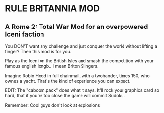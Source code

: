 # RULE BRITANNIA MOD
## A Rome 2: Total War Mod for an overpowered Iceni faction

You DON'T want any challenge and just conquer the world without lifting a finger? Then this mod is for you.

Play as the Iceni on the British Isles and smash the competition with your famous english longb.. I mean Briton Slingers.

Imagine Robin Hood in full chainmail, with a twohander, times 150, who ownes a yacht. That's the kind of experience you can expect.

EDIT: The "caboom.pack" does what it says. It'll rock your graphics card so hard, that if you're too close the game will commit Sudoku.

Remember: Cool guys don't look at explosions
